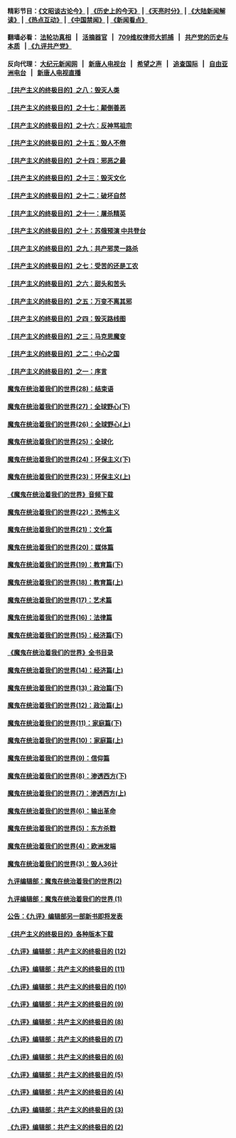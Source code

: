 #### 精彩节目：[《文昭谈古论今》](http://134.209.198.168/wenzhao) | [《历史上的今天》](http://134.209.198.168/today-in-history) | [《天亮时分》](http://134.209.198.168/tianliang) | [《大陆新闻解读》](http://134.209.198.168/ntdtv-comedy) | [《热点互动》](http://134.209.198.168/ntdtv-rdhd)  | [《中国禁闻》](http://134.209.198.168/ntdtv-news) | [《新闻看点》](http://134.209.198.168/news-insight) 

  #### 翻墙必看： [法轮功真相](http://134.209.198.168:10000/videos/truth.html) &nbsp;&nbsp;|&nbsp;&nbsp; [活摘器官](http://134.209.198.168:10000/videos/res/Organs/) &nbsp;&nbsp;|&nbsp;&nbsp; [709维权律师大抓捕](http://134.209.198.168:10000/videos/709/) &nbsp;&nbsp;|&nbsp;&nbsp; [共产党的历史与本质](http://134.209.198.168:10000/videos/ccp.html) &nbsp;&nbsp;| [《九评共产党》](http://134.209.198.168:10000/videos/jiuping/) 

#### 反向代理： [大纪元新闻网](http://134.209.198.168:10080/) &nbsp;&nbsp;|&nbsp;&nbsp; [新唐人电视台](http://134.209.198.168:8000/) &nbsp;&nbsp;|&nbsp;&nbsp; [希望之声](http://134.209.198.168:8200/) &nbsp;&nbsp;|&nbsp;&nbsp; [追查国际](http://134.209.198.168:10010/) &nbsp;&nbsp;|&nbsp;&nbsp; [自由亚洲电台](http://134.209.198.168:9800/) &nbsp;&nbsp;|&nbsp;&nbsp; [新唐人电视直播](http://134.209.198.168/) 

#### [【共产主义的终极目的】之八：毁灭人类](../pages/nsc422/n11108503.md?t=04201839) 

#### [【共产主义的终极目的】之十七：颠倒善恶](../pages/nsc422/n11179782.md?t=04201839) 

#### [【共产主义的终极目的】之十六：反神骂祖宗](../pages/nsc422/n11166798.md?t=04201839) 

#### [【共产主义的终极目的】之十五：毁人不倦](../pages/nsc422/n11166792.md?t=04201839) 

#### [【共产主义的终极目的】之十四：邪恶之最](../pages/nsc422/n11150249.md?t=04201839) 

#### [【共产主义的终极目的】之十三：毁灭文化](../pages/nsc422/n11135227.md?t=04201839) 

#### [【共产主义的终极目的】之十二：破坏自然](../pages/nsc422/n11135214.md?t=04201839) 

#### [【共产主义的终极目的】之十一：屠杀精英](../pages/nsc422/n11118442.md?t=04201839) 

#### [【共产主义的终极目的】之十：苏俄预演 中共登台](../pages/nsc422/n11118424.md?t=04201839) 

#### [【共产主义的终极目的】之九：共产邪灵一路杀](../pages/nsc422/n11114139.md?t=04201839) 

#### [【共产主义的终极目的】之七：受苦的还是工农](../pages/nsc422/n11101809.md?t=04201839) 

#### [【共产主义的终极目的】之六：甜头和苦头](../pages/nsc422/n11096971.md?t=04201839) 

#### [【共产主义的终极目的】之五：万变不离其邪](../pages/nsc422/n11091285.md?t=04201839) 

#### [【共产主义的终极目的】之四：毁灭路线图](../pages/nsc422/n11086284.md?t=04201839) 

#### [【共产主义的终极目的】之三：马克思魔变](../pages/nsc422/n11061941.md?t=04201839) 

#### [【共产主义的终极目的】之二：中心之国](../pages/nsc422/n11047728.md?t=04201839) 

#### [【共产主义的终极目的】之一：序言](../pages/nsc422/n11086077.md?t=04201839) 

#### [魔鬼在统治着我们的世界(28)：结束语](../pages/nsc422/n10936246.md?t=04201839) 

#### [魔鬼在统治着我们的世界(27)：全球野心(下)](../pages/nsc422/n10928319.md?t=04201839) 

#### [魔鬼在统治着我们的世界(26)：全球野心(上)](../pages/nsc422/n10900318.md?t=04201839) 

#### [魔鬼在统治着我们的世界(25)：全球化](../pages/nsc422/n10788205.md?t=04201839) 

#### [魔鬼在统治着我们的世界(24)：环保主义(下)](../pages/nsc422/n10695307.md?t=04201839) 

#### [魔鬼在统治着我们的世界(23)：环保主义(上)](../pages/nsc422/n10688613.md?t=04201839) 

#### [《魔鬼在统治着我们的世界》音频下载](../pages/nsc422/n10635553.md?t=04201839) 

#### [魔鬼在统治着我们的世界(22)：恐怖主义](../pages/nsc422/n10614727.md?t=04201839) 

#### [魔鬼在统治着我们的世界(21)：文化篇](../pages/nsc422/n10597706.md?t=04201839) 

#### [魔鬼在统治着我们的世界(20)：媒体篇](../pages/nsc422/n10586579.md?t=04201839) 

#### [魔鬼在统治着我们的世界(19)：教育篇(下)](../pages/nsc422/n10564808.md?t=04201839) 

#### [魔鬼在统治着我们的世界(18)：教育篇(上)](../pages/nsc422/n10526970.md?t=04201839) 

#### [魔鬼在统治着我们的世界(17)：艺术篇](../pages/nsc422/n10499093.md?t=04201839) 

#### [魔鬼在统治着我们的世界(16)：法律篇](../pages/nsc422/n10485969.md?t=04201839) 

#### [魔鬼在统治着我们的世界(15)：经济篇(下)](../pages/nsc422/n10469975.md?t=04201839) 

#### [《魔鬼在统治着我们的世界》全书目录](../pages/nsc422/n10464261.md?t=04201839) 

#### [魔鬼在统治着我们的世界(14)：经济篇(上)](../pages/nsc422/n10457370.md?t=04201839) 

#### [魔鬼在统治着我们的世界(13)：政治篇(下)](../pages/nsc422/n10448270.md?t=04201839) 

#### [魔鬼在统治着我们的世界(12)：政治篇(上)](../pages/nsc422/n10444576.md?t=04201839) 

#### [魔鬼在统治着我们的世界(11)：家庭篇(下)](../pages/nsc422/n10440961.md?t=04201839) 

#### [魔鬼在统治着我们的世界(10)：家庭篇(上)](../pages/nsc422/n10435448.md?t=04201839) 

#### [魔鬼在统治着我们的世界(9)：信仰篇](../pages/nsc422/n10432159.md?t=04201839) 

#### [魔鬼在统治着我们的世界(8)：渗透西方(下)](../pages/nsc422/n10429603.md?t=04201839) 

#### [魔鬼在统治着我们的世界(7)：渗透西方(上)](../pages/nsc422/n10426013.md?t=04201839) 

#### [魔鬼在统治着我们的世界(6)：输出革命](../pages/nsc422/n10421536.md?t=04201839) 

#### [魔鬼在统治着我们的世界(5)：东方杀戮](../pages/nsc422/n10417707.md?t=04201839) 

#### [魔鬼在统治着我们的世界(4)：欧洲发端](../pages/nsc422/n10414890.md?t=04201839) 

#### [魔鬼在统治着我们的世界(3)：毁人36计](../pages/nsc422/n10411583.md?t=04201839) 

#### [九评编辑部：魔鬼在统治着我们的世界(2)](../pages/nsc422/n10410036.md?t=04201839) 

#### [九评编辑部：魔鬼在统治着我们的世界 (1)](../pages/nsc422/n10406825.md?t=04201839) 

#### [公告：《九评》编辑部另一部新书即将发表](../pages/nsc422/n10405104.md?t=04201839) 

#### [《共产主义的终极目的》各种版本下载](../pages/nsc422/n10022138.md?t=04201839) 

#### [《九评》编辑部：共产主义的终极目的 (12)](../pages/nsc422/n9933272.md?t=04201839) 

#### [《九评》编辑部：共产主义的终极目的 (11)](../pages/nsc422/n9924973.md?t=04201839) 

#### [《九评》编辑部：共产主义的终极目的 (10)](../pages/nsc422/n9920883.md?t=04201839) 

#### [《九评》编辑部：共产主义的终极目的 (9)](../pages/nsc422/n9916363.md?t=04201839) 

#### [《九评》编辑部：共产主义的终极目的 (8)](../pages/nsc422/n9912488.md?t=04201839) 

#### [《九评》编辑部：共产主义的终极目的 (7)](../pages/nsc422/n9901176.md?t=04201839) 

#### [《九评》编辑部：共产主义的终极目的 (6)](../pages/nsc422/n9899359.md?t=04201839) 

#### [《九评》编辑部：共产主义的终极目的 (5)](../pages/nsc422/n9893174.md?t=04201839) 

#### [《九评》编辑部：共产主义的终极目的 (4)](../pages/nsc422/n9891246.md?t=04201839) 

#### [《九评》编辑部：共产主义的终极目的 (3)](../pages/nsc422/n9879879.md?t=04201839) 

#### [《九评》编辑部：共产主义的终极目的 (2)](../pages/nsc422/n9876205.md?t=04201839) 

